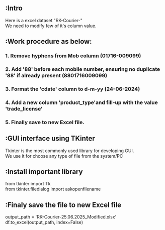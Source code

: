 ## :Intro
Here is a excel dataset "RK-Courier-"<br>
We need to modify few of it's column value.

## :Work procedure as below:
### 1. Remove hyphens from Mob column (01716-009099)
### 2. Add '88' before each mobile number, ensuring no duplicate '88' if already present (8801716009099)
### 3. Format the 'cdate' column to d-m-yy (24-06-2024)
### 4. Add a new column 'product_type'and fill-up with the value 'trade_license'
### 5. Finally save to new Excel file.

## :GUI interface using TKinter
Tkinter is the most commonly used library for developing GUI.<br>
We use it for choose any type of file from the system/PC

## :Install important library
from tkinter import Tk<br>
from tkinter.filedialog import askopenfilename

## :Finaly save the file to new Excel file
output_path = 'RK-Courier-25.06.2025_Modified.xlsx'<br>
df.to_excel(output_path, index=False)
